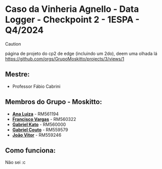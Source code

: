 # Caso da Vinheria Agnello - Data Logger - Checkpoint 2 - 1ESPA - Q4/2024

> [!CAUTION]
> página de projeto do cp2 de edge (incluindo um 2do), deem uma olhada lá
> https://github.com/orgs/GrupoMoskitto/projects/3/views/1

## Mestre: 
- Professor Fábio Cabrini
## Membros do Grupo - **Moskitto**:
- [**Ana Luiza**](https://github.com/anarand) - RM561194
- [**Francisco Vargas**](https://github.com/Franciscov25) - RM560322
- [**Gabriel Kato**](https://github.com/kato8088) - RM560000
- [**Gabriel Couto**](https://github.com/rouri404) - RM559579
- [**João Vitor**](https://github.com/joaomatosq) - RM559246

## Como funciona:
Não sei :c
